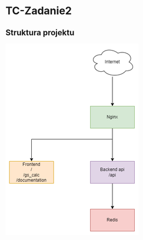 # TC-Zadanie2
## Struktura projektu
![](https://github.com/flexxxxer/TC-Zadanie2/blob/master/main_page/public/diagram.png?raw=true)
